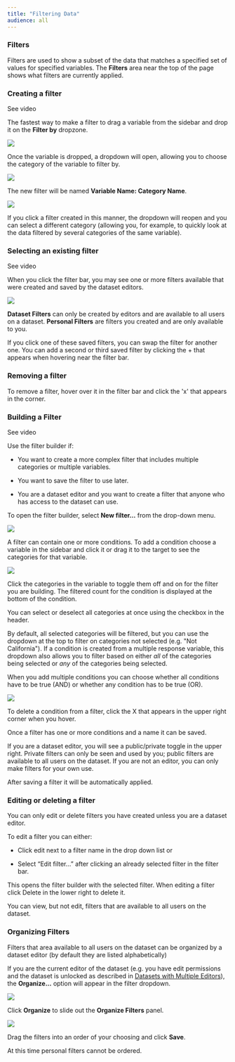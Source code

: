 ```yaml
---
title: "Filtering Data"
audience: all
---
```


### Filters

Filters are used to show a subset of the data that matches a specified set of values for specified variables. The **Filters** area near the top of the page shows what filters are currently applied.

### Creating a filter

<a class="video" onclick="window.open('https://www.youtube.com/embed/iKicbL0NpGg?rel=0&amp;controls=0&amp;autoplay=1', '_blank', 'location=yes,height=650,width=1120,scrollbars=no,status=yes');">See video</a>

The fastest way to make a filter to drag a variable from the sidebar and drop it on the **Filter by** dropzone.

![](images/FilterDropZone.png)

Once the variable is dropped, a dropdown will open, allowing you to choose the category of the variable to filter by.

![](images/SelectQuickFilter.png)

The new filter will be named **Variable Name: Category Name**.

![](images/QuickFilterGender.png)

If you click a filter created in this manner, the dropdown will reopen and you can select a different category (allowing you, for example, to quickly look at the data filtered by several categories of the same variable).

### Selecting an existing filter

<a class="video" onclick="window.open('https://www.youtube.com/embed/dJeEyXvu228?rel=0&amp;controls=0&amp;autoplay=1', '_blank', 'location=yes,height=650,width=1120,scrollbars=no,status=yes');">See video</a>

When you click the filter bar, you may see one or more filters available that were created and saved by the dataset editors.

![](images/FilterSelect.png?)

**Dataset Filters** can only be created by editors and are available to all users on a dataset. **Personal Filters** are filters you created and are only available to you.

If you click one of these saved filters, you can swap the filter for another one. You can add a second or third saved filter by clicking the + that appears when hovering near the filter bar.

### Removing a filter

To remove a filter, hover over it in the filter bar and click the 'x' that appears in the corner.

### Building a Filter

<a class="video" onclick="window.open('https://www.youtube.com/embed/2dJ1eQB-ugk?rel=0&amp;controls=0&amp;autoplay=1', '_blank', 'location=yes,height=650,width=1120,scrollbars=no,status=yes');">See video</a>

Use the filter builder if:

* You want to create a more complex filter that includes multiple categories or multiple variables.

* You want to save the filter to use later.

* You are a dataset editor and you want to create a filter that anyone who has access to the dataset can use.

To open the filter builder, select **New filter…** from the drop-down menu.

![](images/FilterBuilderEmpty.png)

A filter can contain one or more conditions. To add a condition choose a variable in the sidebar and click it or drag it to the target to see the categories for that variable.

![](images/FilterBuilderCondition.png)

Click the categories in the variable to toggle them off and on for the filter you are building. The filtered count for the condition is displayed at the bottom of the condition.

You can select or deselect all categories at once using the checkbox in the header.

By default, all selected categories will be filtered, but you can use the dropdown at the top to filter on categories not selected (e.g. "Not California"). If a condition is created from a multiple response variable, this dropdown also allows you to filter based on either *all* of the categories being selected or *any* of the categories being selected.

When you add multiple conditions you can choose whether all conditions have to be true (AND) or whether any condition has to be true (OR).

![](images/FilterBuilderComplexCondition.png)

To delete a condition from a filter, click the X that appears in the upper right corner when you hover.

Once a filter has one or more conditions and a name it can be saved.

If you are a dataset editor, you will see a public/private toggle in the upper right. Private filters can only be seen and used by you; public filters are available to all users on the dataset. If you are not an editor, you can only make filters for your own use.

After saving a filter it will be automatically applied.

### Editing or deleting a filter

You can only edit or delete filters you have created unless you are a dataset editor.

To edit a filter you can either:

  * Click edit next to a filter name in the drop down list or

  * Select “Edit filter…” after clicking an already selected filter in the filter bar.

This opens the filter builder with the selected filter. When editing a filter click Delete in the lower right to delete it.

You can view, but not edit, filters that are available to all users on the dataset.

### Organizing Filters

Filters that area available to all users on the dataset can be organized by a dataset editor (by default they are listed alphabetically)

If you are the current editor of the dataset (e.g. you have edit permissions and the dataset is unlocked as described in [Datasets with Multiple Editors](crunch_multiple-editors.html)), the **Organize...** option will appear in the filter dropdown.

![](images/FilterOrgDropdown.png)

Click **Organize** to slide out the **Organize Filters** panel.

![](images/FilterOrgPanel.png)

Drag the filters into an order of your choosing and click **Save**.

At this time personal filters cannot be ordered.
